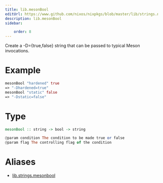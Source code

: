 ```yaml
---
title: lib.mesonBool
editUrl: https://www.github.com/nixos/nixpkgs/blob/master/lib/strings.nix#L1099C15
description: lib.mesonBool
sidebar:

    order: 8
---
```


Create a -D<condition>={true,false} string that can be passed to typical
Meson invocations.

# Example

```nix
mesonBool "hardened" true
=> "-Dhardened=true"
mesonBool "static" false
=> "-Dstatic=false"
```

# Type

```haskell
mesonBool :: string -> bool -> string

@param condition The condition to be made true or false
@param flag The controlling flag of the condition
```


# Aliases

- [lib.strings.mesonbool](/nix-doc-comments/reference/lib/strings/lib-strings-mesonbool)


